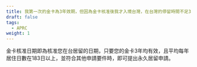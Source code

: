 ```yaml
---
title: 我第一次的金卡為3年效期，但因為金卡核准後我才入境台灣，在台灣的停留時間不足3年，請問我可以申請永居嗎？
draft: false
tags:
  - APRC
weight: 1
---
```

金卡核准日期即為核准您在台居留的日期，只要您的金卡3年均有效，且平均每年居住日數在183日以上，並符合其他申請要件時，即可提出永久居留申請。